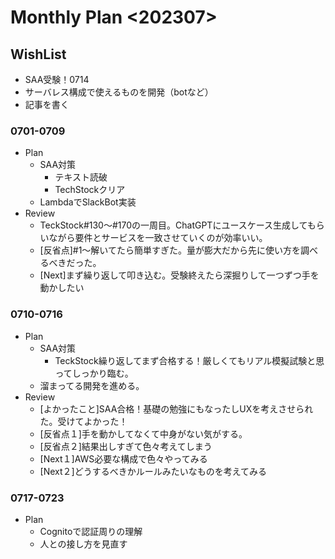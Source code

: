 # Monthly Plan <202307>
## WishList
- SAA受験！0714
- サーバレス構成で使えるものを開発（botなど）
- 記事を書く

### 0701-0709
- Plan
    - SAA対策
        - テキスト読破
        - TechStockクリア
    - LambdaでSlackBot実装
- Review
    - TeckStock#130〜#170の一周目。ChatGPTにユースケース生成してもらいながら要件とサービスを一致させていくのが効率いい。
    - [反省点]#1〜解いてたら簡単すぎた。量が膨大だから先に使い方を調べるべきだった。
    - [Next]まず繰り返して叩き込む。受験終えたら深掘りして一つずつ手を動かしたい

### 0710-0716
- Plan
    - SAA対策
        - TeckStock繰り返してまず合格する！厳しくてもリアル模擬試験と思ってしっかり臨む。
    - 溜まってる開発を進める。
- Review
    - [よかったこと]SAA合格！基礎の勉強にもなったしUXを考えさせられた。受けてよかった！
    - [反省点１]手を動かしてなくて中身がない気がする。
    - [反省点２]結果出しすぎて色々考えてしまう
    - [Next１]AWS必要な構成で色々やってみる
    - [Next２]どうするべきかルールみたいなものを考えてみる

### 0717-0723
- Plan
    - Cognitoで認証周りの理解
    - 人との接し方を見直す
